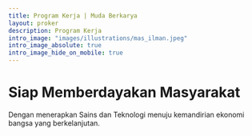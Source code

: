 ```yaml
---
title: Program Kerja | Muda Berkarya
layout: proker
description: Program Kerja
intro_image: "images/illustrations/mas_ilman.jpeg"
intro_image_absolute: true
intro_image_hide_on_mobile: true
---
```


# Siap Memberdayakan Masyarakat

Dengan menerapkan Sains dan Teknologi menuju kemandirian ekonomi bangsa yang berkelanjutan.
